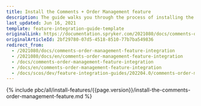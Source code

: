 ```yaml
---
title: Install the Comments + Order Management feature
description: The guide walks you through the process of installing the Comments + Order Management feature into the project.
last_updated: Jun 16, 2021
template: feature-integration-guide-template
originalLink: https://documentation.spryker.com/2021080/docs/comments-order-management-feature-integration
originalArticleId: 2bf29780-07d5-4518-8510-77b7ba549836
redirect_from:
  - /2021080/docs/comments-order-management-feature-integration
  - /2021080/docs/en/comments-order-management-feature-integration
  - /docs/comments-order-management-feature-integration
  - /docs/en/comments-order-management-feature-integration
  - /docs/scos/dev/feature-integration-guides/202204.0/comments-order-management-feature-integration.html
---
```

{% include pbc/all/install-features/{{page.version}}/install-the-comments-order-management-feature.md %} <!-- To edit, see /_includes/pbc/all/install-features/202204.0/install-the-comments-order-management-feature.md -->
